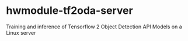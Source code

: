 # hwmodule-tf2oda-server
Training and inference of Tensorflow 2 Object Detection API Models on a Linux server
